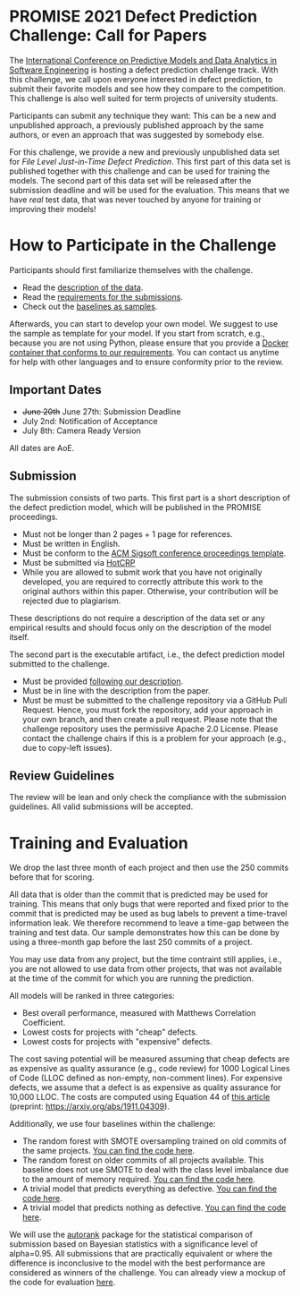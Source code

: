 # PROMISE 2021 Defect Prediction Challenge: Call for Papers

The [International Conference on Predictive Models and Data Analytics in Software Engineering](https://promiseconf.github.io/2021/) is hosting a defect prediction challenge track. With this challenge, we call upon everyone interested in defect prediction, to submit their favorite models and see how they compare to the competition. This challenge is also well suited for term projects of university students. 

Participants can submit any technique they want: This can be a new and unpublished approach, a previously published approach by the same authors, or even an approach that was suggested by somebody else. 

For this challenge, we provide a new and previously unpublished data set for *File Level Just-in-Time Defect Prediction*. This first part of this data set is published together with this challenge and can be used for training the models. The second part of this data set will be released after the submission deadline and will be used for the evaluation. This means that we have *real* test data, that was never touched by anyone for training or improving their models!

# How to Participate in the Challenge

Participants should first familiarize themselves with the challenge.
- Read the [description of the data](dataset.md).
- Read the [requirements for the submissions](requirements.md). 
- Check out the [baselines as samples](approaches).

Afterwards, you can start to develop your own model. We suggest to use the sample as template for your model. If you start from scratch, e.g., because you are not using Python, please ensure that you provide a [Docker container that conforms to our requirements](requirements.md). You can contact us anytime for help with other languages and to ensure conformity prior to the review. 

## Important Dates

- ~~June 20th~~ June 27th: Submission Deadline
- July 2nd: Notification of Acceptance
- July 8th: Camera Ready Version

All dates are AoE. 

## Submission

The submission consists of two parts. This first part is a short description of the defect prediction model, which will be published in the PROMISE proceedings.
- Must not be longer than 2 pages + 1 page for references. 
- Must be written in English.
- Must be conform to the [ACM Sigsoft conference proceedings template](https://www.acm.org/publications/proceedings-template). 
- Must be submitted via [HotCRP](https://promise-2021-challenge.hotcrp.com/)
- While you are allowed to submit work that you have not originally developed, you are required to correctly attribute this work to the original authors within this paper. Otherwise, your contribution will be rejected due to plagiarism. 

These descriptions do not require a description of the data set or any empirical results and should focus only on the description of the model itself. 

The second part is the executable artifact, i.e., the defect prediction model submitted to the challenge.
- Must be provided [following our description](requirements.md).
- Must be in line with the description from the paper. 
- Must be must be submitted to the challenge repository via a GitHub Pull Request. Hence, you must fork the repository, add your approach in your own branch, and then create a pull request. Please note that the challenge repository uses the permissive Apache 2.0 License. Please contact the challenge chairs if this is a problem for your approach (e.g., due to copy-left issues). 

## Review Guidelines

The review will be lean and only check the compliance with the submission guidelines. All valid submissions will be accepted.

# Training and Evaluation

We drop the last three month of each project and then use the 250 commits before that for scoring. 

All data that is older than the commit that is predicted may be used for training. This means that only bugs that were reported and fixed prior to the commit that is predicted may be used as bug labels to prevent a time-travel information leak. We therefore recommend to leave a time-gap between the training and test data. Our sample demonstrates how this can be done by using a three-month gap before the last 250 commits of a project. 

You may use data from any project, but the time contraint still applies, i.e., you are not allowed to use data from other projects, that was not available at the time of the commit for which you are running the prediction. 

All models will be ranked in three categories:
- Best overall performance, measured with Matthews Correlation Coefficient.
- Lowest  costs for projects with "cheap" defects. 
- Lowest  costs for projects with "expensive" defects. 

The cost saving potential will be measured assuming that cheap defects are as expensive as quality assurance (e.g., code review) for 1000 Logical Lines of Code (LLOC defined as non-empty, non-comment lines). For expensive defects, we assume that a defect is as expensive as quality assurance for 10,000 LLOC. The costs are computed using Equation 44 of [this article](https://doi.org/10.1109/TSE.2019.2957794) (preprint: https://arxiv.org/abs/1911.04309). 

Additionally, we use four baselines within the challenge:
- The random forest with SMOTE oversampling trained on old commits of the same projects. [You can find the code here](approaches/baseline_rf_wp).
- The random forest on older commits of all projects available. This baseline does not use SMOTE to deal with the class level imbalance due to the amount of memory required. [You can find the code here](approaches/baseline_rf_all).
- A trivial model that predicts everything as defective. [You can find the code here](approaches/baseline_all).
- A trivial model that predicts nothing as defective. [You can find the code here](approaches/baseline_none).

We will use the [autorank](https://github.com/sherbold/autorank) package for the statistical comparison of submission based on Bayesian statistics with a significance level of alpha=0.95. All submissions that are practically equivalent or where the difference is inconclusive to the model with the best performance are considered as winners of the challenge. You can already view a mockup of the code for evaluation [here](evaluation/Challenge.ipynb).
